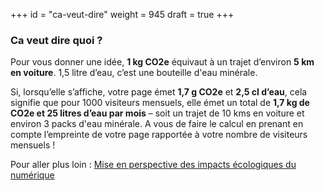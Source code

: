+++
id = "ca-veut-dire"
weight = 945
draft = true
+++

### Ca veut dire quoi ?

Pour vous donner une idée, **1 kg CO2e** équivaut à un trajet d’environ **5 km en voiture**. 1,5 litre d’eau, c’est une
bouteille d'eau minérale.

Si, lorsqu’elle s’affiche, votre page émet **1,7 g CO2e** et **2,5 cl d’eau**, cela signifie que pour 1000 visiteurs
mensuels, elle émet un total de **1,7 kg de CO2e et 25 litres d’eau par mois** – soit un trajet de 10 kms en voiture
et environ 3 packs d'eau minérale. A vous de faire le calcul en prenant en compte l’empreinte de votre page rapportée à votre
nombre de visiteurs mensuels !


Pour aller plus loin :
[Mise en perspective des impacts écologiques du numérique](http://raphael-lemaire.com/2019/11/02/mise-en-perspective-impacts-numerique/)
